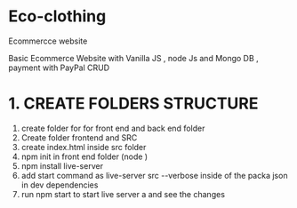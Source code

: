 # Eco-clothing

Ecommercce website

Basic Ecommerce Website with Vanilla JS , node Js and Mongo DB , payment with PayPal
CRUD

# 1. CREATE FOLDERS STRUCTURE

1.  create folder for for front end and back end folder
2.  Create folder frontend and SRC
3.  create index.html inside src folder
4.  npm init in front end folder (node )
5.  npm install live-server
6.  add start command as live-server src --verbose inside of the packa json in dev dependencies
7.  run npm start to start live server a and see the changes

